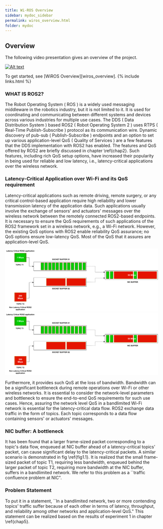 ```yaml
---
title: Wi-ROS Overview
sidebar: mydoc_sidebar
permalink: wiros_overview.html
folder: mydoc
---
```


## Overview
The following video presentation gives an overview of the project.

[![Alt text](https://img.youtube.com/vi/_w7xB8eT8B8/0.jpg)](https://youtu.be/_w7xB8eT8B8)

To get started, see [WiROS Overview][wiros_overview].
{% include links.html %}

### WHAT IS ROS2?
The Robot Operating System ( ROS ) is a widely used messaging middleware in the robotics industry, but it is not limited to it. It is used for coordinating and communicating between different systems and devices across various industries for multiple use cases. The DDS ( Data Distribution System ) based ROS2 ( Robot Operating System 2 ) uses RTPS ( Real-Time Publish-Subscribe ) protocol as its communication wire. Dynamic discovery of pub-sub ( Publish-Subscribe ) endpoints and an option to set up various application-level QoS ( Quality of Services ) are a few features that the DDS implementation with ROS2 has enabled. The features and QoS offered by ROS2 are briefly discussed in chapter \ref{chap2}. Such features, including rich QoS setup options, have increased their popularity in being used for reliable and low latency, i.e., latency-critical applications over the wireless network. 

### Latency-Critical Application over Wi-Fi and its QoS requirement

Latency-critical applications such as remote driving, remote surgery, or any critical control-based application require high reliability and lower transmission latency of the application data. Such applications usually involve the exchange of sensors' and actuators' messages over the wireless network between the remotely connected ROS2-based endpoints. It is necessary to ensure the QoS requirements of such applications of the ROS2 framework set in a wireless network, e.g., a Wi-Fi network. However, the existing QoS options with ROS2 enable reliability QoS assurance; no QoS options ensure low-latency QoS. Most of the QoS that it assures are application-level QoS.

![Alt text](./problem_statement_1.drawio.svg)
<img src="./problem_statement_1.drawio.svg">

Furthermore, it provides such QoS at the loss of bandwidth. Bandwidth can be a significant bottleneck during remote operations over Wi-Fi or other wireless networks. It is essential to consider the network-level parameters and bottleneck to ensure the end-to-end QoS requirements for such use cases. Hence, assuring the network level QoS in a bandlimited Wi-Fi network is essential for the latency-critical data flow. ROS2 exchange data traffic in the form of topics. Each topic corresponds to a data flow containing sensors' or actuators' messages. 


### NIC buffer: A bottleneck


It has been found that a larger frame-sized packet corresponding to a topic's data flow, enqueued at NIC buffer ahead of a latency-critical topics' packet, can cause significant delay to the latency-critical packets. A similar scenario is demonstrated in fig \ref{fig1.1}. It is realized that the small frame-sized packet of topic T1, requiring less bandwidth, enqueued behind the larger packet of topic T2, requiring more bandwidth at the NIC buffer, suffers in a bandlimited network. We refer to this problem as a ``traffic confluence problem at NIC". 

### Problem Statement

To put it in a statement, ``In a bandlimited network, two or more contending topics' traffic suffer because of each other in terms of latency, throughput, and reliability among other networks and application-level QoS." This statement can be realized based on the results of experiment 1 in chapter \ref{chap5}. 
